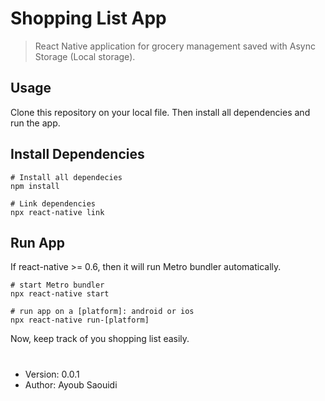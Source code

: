 # Shopping List App

> React Native application for grocery management saved with Async Storage (Local storage).

## Usage

Clone this repository on your local file. Then install all dependencies and run the app.

## Install Dependencies

```
# Install all dependecies
npm install

# Link dependencies
npx react-native link
```

## Run App

If react-native >= 0.6, then it will run Metro bundler automatically.

```
# start Metro bundler
npx react-native start

# run app on a [platform]: android or ios
npx react-native run-[platform]

```

Now, keep track of you shopping list easily.

#

- Version: 0.0.1
- Author: Ayoub Saouidi
